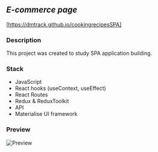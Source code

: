 
## ***E-commerce page***
[https://dmtrack.github.io/cookingrecipesSPA]

### Description
This project was created to study SPA application building. 

### Stack
+ JavaScript
+ React hooks (useContext, useEffect)
+ React Routes
+ Redux & ReduxToolkit
+ API
+ Materialise UI framework

### Preview

![Preview](public/ecommerce.png)
